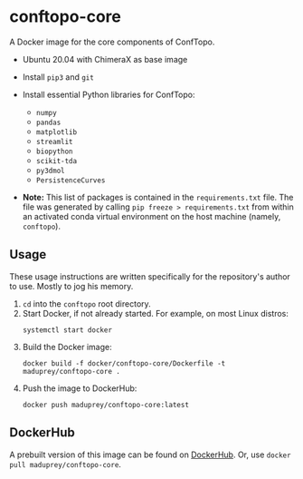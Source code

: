 # conftopo-core
A Docker image for the core components of ConfTopo.

* Ubuntu 20.04 with ChimeraX as base image
* Install `pip3` and `git`
* Install essential Python libraries for ConfTopo:
	* `numpy `
	* `pandas`
	* `matplotlib`
	* `streamlit`
	* `biopython`
	* `scikit-tda`
	* `py3dmol`
	* `PersistenceCurves`

* **Note:** This list of packages is contained in the `requirements.txt` file. The file was generated by calling `pip freeze > requirements.txt` from within an activated conda virtual environment on the host machine (namely, `conftopo`).

## Usage
These usage instructions are written specifically for the repository's author to use. Mostly to jog his memory.

1. `cd` into the `conftopo` root directory.
1. Start Docker, if not already started. For example, on most Linux distros:
	```
	systemctl start docker
	```
1. Build the Docker image: 
	```
	docker build -f docker/conftopo-core/Dockerfile -t maduprey/conftopo-core .
	```
1. Push the image to DockerHub:
	```
	docker push maduprey/conftopo-core:latest
	```

## DockerHub
A prebuilt version of this image can be found on [DockerHub](https://hub.docker.com/r/maduprey/conftopo-core). Or, use `docker pull maduprey/conftopo-core`.


